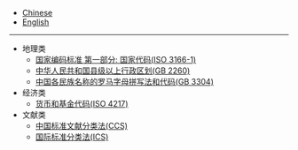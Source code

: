
- [Chinese](readme.md)
- [English](readme_en.md)

----------------------------

- 地理类
  - [国家编码标准 第一部分: 国家代码(ISO 3166-1)](ISO-3166-1)
  - [中华人民共和国县级以上行政区划(GB 2260)](GB-2260)
  - [中国各民族名称的罗马字母拼写法和代码(GB 3304)](GB-3304)
- 经济类
  - [货币和基金代码(ISO 4217)](ISO-4217)
- 文献类
  - [中国标准文献分类法(CCS)](CCS)
  - [国际标准分类法(ICS)](ICS)